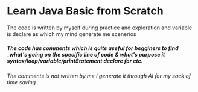 # Learn Java Basic from Scratch
The code is written by myself during practice and exploration and variable is declare as which my mind generate me scenerios
##### The code has comments which is quite useful for begginers to find _what's going on the specific line of code & what's purpose it syntax/loop/variable/printStatement declare for etc.
###### The comments is not written by me I generate it through AI for my sack of time saving
